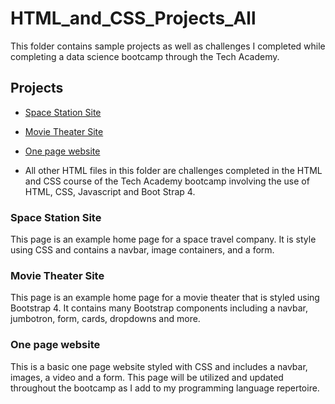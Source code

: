 # HTML_and_CSS_Projects_All
This folder contains sample projects as well as challenges I completed while completing a data science bootcamp through the Tech Academy.

## Projects
* [Space Station Site](https://github.com/akutz86/Project1/blob/main/index.html)

* [Movie Theater Site](https://github.com/akutz86/HTML_and_CSS_Projects_All/blob/main/bootstrap4_project/academy_cinemas.html)

* [One page website](https://github.com/akutz86/HTML_and_CSS_Projects_All/blob/main/One-Page-Website/one_page_website.html)

* All other HTML files in this folder are challenges completed in the HTML and CSS course of the Tech Academy bootcamp involving the use of HTML, CSS, Javascript and Boot Strap 4. 

### Space Station Site
 This page is an example home page for a space travel company. It is style using CSS and contains a navbar, image containers, and a form. 
 
 ### Movie Theater Site
 This page is an example home page for a movie theater that is styled using Bootstrap 4. It contains many Bootstrap components including a navbar, jumbotron, form, cards, dropdowns and more. 

### One page website
This is a basic one page website styled with CSS and includes a navbar, images, a video and a form. This page will be utilized and updated throughout the bootcamp as I add to my programming language repertoire.

